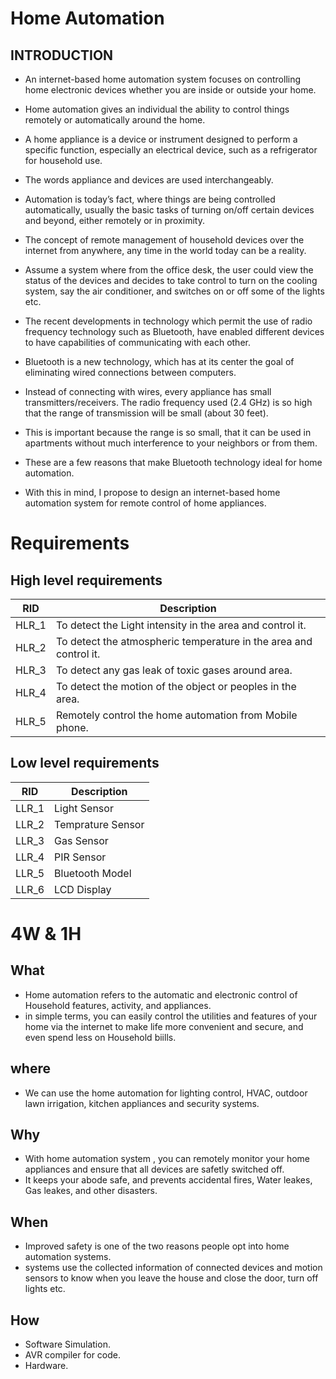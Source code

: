 # Home Automation
## INTRODUCTION
- An internet-based home automation system focuses on controlling home electronic devices whether you are inside or outside your home.
- Home automation gives an individual the ability to control things remotely or automatically around the home.
- A home appliance is a device or instrument designed to perform a specific function, especially an electrical device, such as a refrigerator for household use.
- The words appliance and devices are used interchangeably. 

- Automation is today’s fact, where things are being controlled automatically, usually the basic tasks of turning on/off certain devices and beyond, either remotely or in proximity.
- The concept of remote management of household devices over the internet from anywhere, any time in the world today can be a reality.
- Assume a system where from the office desk, the user could view the status of the devices and decides to take control to turn on the cooling system, say the air conditioner, and switches on or off some of the lights etc.

- The recent developments in technology which permit the use of radio frequency technology such as Bluetooth, have enabled different devices to have capabilities of communicating with each other.
- Bluetooth is a new technology, which has at its center the goal of eliminating wired connections between computers. 
- Instead of connecting with wires, every appliance has small transmitters/receivers. The radio frequency used (2.4 GHz) is so high that the range of transmission will be small (about 30 feet). 
- This is important because the range is so small, that it can be used in apartments without much interference to your neighbors or from them. 
- These are a few reasons that make Bluetooth technology ideal for home automation. 
- With this in mind, I propose to design an internet-based home automation system for remote control of home appliances.


# Requirements

## High level requirements

|RID| Description|
|----|----|
|HLR_1| To detect the Light intensity in the area and control it.|
|HLR_2| To detect the atmospheric temperature in the area and control it.|
|HLR_3| To detect any gas leak of toxic gases around area.|
|HLR_4| To detect the motion of the object or peoples in the area.|
|HLR_5| Remotely control the home automation from Mobile phone.|

## Low level requirements

|RID| Description|
|----|----|
|LLR_1| Light Sensor|
|LLR_2| Temprature Sensor|
|LLR_3| Gas Sensor|
|LLR_4| PIR Sensor|
|LLR_5| Bluetooth Model|
|LLR_6| LCD Display|

# 4W & 1H 
## What
- Home automation refers to the automatic and electronic control of Household features, activity, and appliances.
- in simple terms, you can easily control the utilities and features of your home via the internet to make life more convenient and secure, and even spend less on Household biills.

## where
- We can use the  home automation for lighting control, HVAC, outdoor lawn irrigation, kitchen appliances and security systems.

## Why
- With home automation system , you can remotely monitor your home appliances and ensure that all devices are safetly switched off.
- It keeps your abode safe, and prevents accidental fires, Water leakes, Gas leakes, and other disasters.

## When
- Improved safety is one of the two reasons people opt into home automation systems.
- systems use the collected information of connected devices and motion sensors to know when you leave the house and close the door, turn off lights etc.


## How
- Software Simulation. 
- AVR compiler for code.
- Hardware.
